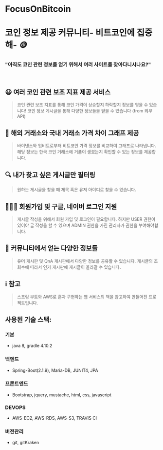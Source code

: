 # FocusOnBitcoin
# 코인 정보 제공 **커뮤니티- 비트코인에 집중해-** 🪙 

### **"아직도 코인 관련 정보를 얻기 위해서 여러 사이트를 찾아다니시나요?"**
&nbsp;&nbsp;

## 😃 **여러 코인 관련 보조 지표 제공 서비스**

> 코인 관련 보조 지표를 통해 코인 가격이 상승할지 하락할지 정보를 얻을 수 있습니다! 코인 정보 게시글을 통해 다양한 정보들을 얻을 수 있습니다 (from 외부API)
&nbsp;&nbsp;


## 🎑 **해외 거래소와 국내 거래소 가격 차이 그래프 제공**

> 바이낸스와 업비트로부터 비트코인 가격 정보를 비교하여 그래프로 나타냅니다. 해당 정보는 한국 코인 거래소에 거품이 생겼는지 확인할 수 있는 정보를 제공합니다.
&nbsp;&nbsp;


## **🔍 내가 찾고 싶은 게시글만 필터링**

> 원하는 게시글을 찾을 때 제목 혹은 유저 아이디로 찾을 수 있습니다.
&nbsp;&nbsp;


## 👩🏼‍💻 **회원가입 및 구글, 네이버 로그인 지원**

> 게시글 작성을 위해서 회원 가입 및 로그인이 필요합니다. 하지만 USER 권한이 있어야 글 작성을 할 수 있으며 ADMIN 권한을 가진 관리자가 권한을 부여해야합니다.
&nbsp;&nbsp;


## **👬 커뮤니티에서 얻는 다양한 정보들**

> 유머 게시판 및 QnA 게시판에서 다양한 정보를 공유할 수 있습니다. 게시글의 조회수에 따라서 인기 게시판에 게시글이 올라갈 수 있습니다.
&nbsp;&nbsp;
&nbsp;

## ℹ️ **참고**

> 스프링 부트와 AWS로 혼자 구현하는 웹 서비스의 책을 참고하여 만들어진 프로젝트입니다.
>


## 사용된 기술 스택: 

### 기본
   - java 8, gradle 4.10.2

### 백엔드
   - Spring-Boot(2.1.9), Maria-DB, JUNIT4, JPA

### 프론트엔드
   - Bootstrap, jquery, mustache, html, css, javascript

### DEVOPS
  - AWS-EC2, AWS-RDS, AWS-S3, TRAVIS CI
  
### 버전관리 
  - git, gitKraken
